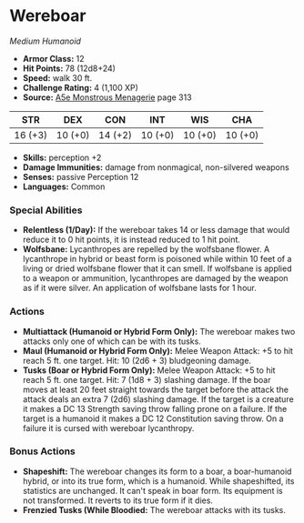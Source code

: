 # Wereboar

*Medium* *Humanoid*

- **Armor Class:** 12
- **Hit Points:** 78 (12d8+24)
- **Speed:** walk 30 ft.
- **Challenge Rating:** 4 (1,100 XP)
- **Source:** [A5e Monstrous Menagerie](https://enpublishingrpg.com/products/level-up-monstrous-menagerie-a5e) page 313

| STR | DEX | CON | INT | WIS | CHA |
| --- | --- | --- | --- | --- | --- |
| 16 (+3) | 10 (+0) | 14 (+2) | 10 (+0) | 10 (+0) | 10 (+0) |

- **Skills:** perception +2
- **Damage Immunities:** damage from nonmagical, non-silvered weapons
- **Senses:** passive Perception 12
- **Languages:** Common

### Special Abilities

- **Relentless (1/Day):** If the wereboar takes 14 or less damage that would reduce it to 0 hit points, it is instead reduced to 1 hit point.
- **Wolfsbane:** Lycanthropes are repelled by the wolfsbane flower. A lycanthrope in hybrid or beast form is poisoned while within 10 feet of a living or dried wolfsbane flower that it can smell. If wolfsbane is applied to a weapon or ammunition, lycanthropes are damaged by the weapon as if it were silver. An application of wolfsbane lasts for 1 hour.

### Actions

- **Multiattack (Humanoid or Hybrid Form Only):** The wereboar makes two attacks  only one of which can be with its tusks.
- **Maul (Humanoid or Hybrid Form Only):** Melee Weapon Attack: +5 to hit  reach 5 ft.  one target. Hit: 10 (2d6 + 3) bludgeoning damage.
- **Tusks (Boar or Hybrid Form Only):** Melee Weapon Attack: +5 to hit  reach 5 ft.  one target. Hit: 7 (1d8 + 3) slashing damage. If the boar moves at least 20 feet straight towards the target before the attack  the attack deals an extra 7 (2d6) slashing damage. If the target is a creature  it makes a DC 13 Strength saving throw  falling prone on a failure. If the target is a humanoid  it makes a DC 12 Constitution saving throw. On a failure  it is cursed with wereboar lycanthropy.

### Bonus Actions

- **Shapeshift:** The wereboar changes its form to a boar, a boar-humanoid hybrid, or into its true form, which is a humanoid. While shapeshifted, its statistics are unchanged. It can't speak in boar form. Its equipment is not transformed. It reverts to its true form if it dies.
- **Frenzied Tusks (While Bloodied:** The wereboar attacks with its tusks.


